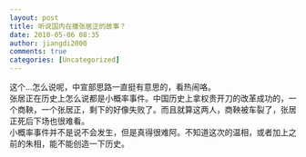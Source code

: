 ```yaml
---
layout: post
title: 听说国内在播张居正的故事？
date: 2010-05-06 08:35
author: jiangdi2000
comments: true
categories: [Uncategorized]
---
```

<div id="msgcns!C840C88DA912213B!1964" class="bvMsg"> 这个…怎么说呢，中宣部思路一直挺有意思的，看热闹咯。<br />张居正在历史上怎么说都是小概率事件。中国历史上拿权贵开刀的改革成功的，一个商鞅，一个张居正，剩下的好像失败了。而且就算这两人，商鞅被车裂了，张居正死后下场也很难看。<br />小概率事件并不是说不会发生，但是真得很难阿。不知道这次的温相，或者加上之前的朱相，能不能创造一下历史。<br /> <br /></div>
